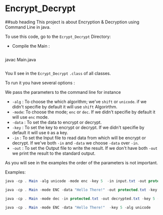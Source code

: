 # Encrypt_Decrypt
##sub heading
This project is about Encryption &amp; Decryption using Command Line in java.


To use this code, go to the  `Ecrypt_Decrypt` Directory: 

- Compile the Main : 
> ```java
javac Main.java
>```
You ll see in the `Ecrypt_Decrypt`  `.class` of all classes.

To run it you have several options : 

We pass the parameters to the command line for instance
- `-alg` : To choose the which algorithm; we've `shift` or `unicode`. if we didn't specifie by default it will use `shift` Algorirthm.
- `-mode`: To choose the mode; `enc` or `dec`. If we didn't specifie by default it will use `enc` mode.
- `-data` : To set the data to encrypt or decrypt.
- `-key` : To set the key to encrypt or decrypt.  If we didn't specifie by default it will use `0` as a key.
- `-in` : To set the Input file to read data from which will be encrypt or decrypt. If we've both `-in` and `-data` we choose `-data` over `-in`.
- `-out` : To set the Output file to write the result. If we don't have both `-out` we print the result to the standard output.

As you will see in the examples the order of the parameters is not important.

Examples:
```java
java -cp . Main -alg unicode -mode enc -key 5  -in input.txt -out protected.txt 
```

```java
java -cp . Main -mode ENC -data "Hello There!" -out protected.txt -key 5 
```

```java
java -cp . Main -mode dec -in protected.txt -out decrypted.txt -key 5 -alg shift
```

```java
java -cp . Main -mode ENC -data "Hello There!"  -key 5 -alg unicode
```
